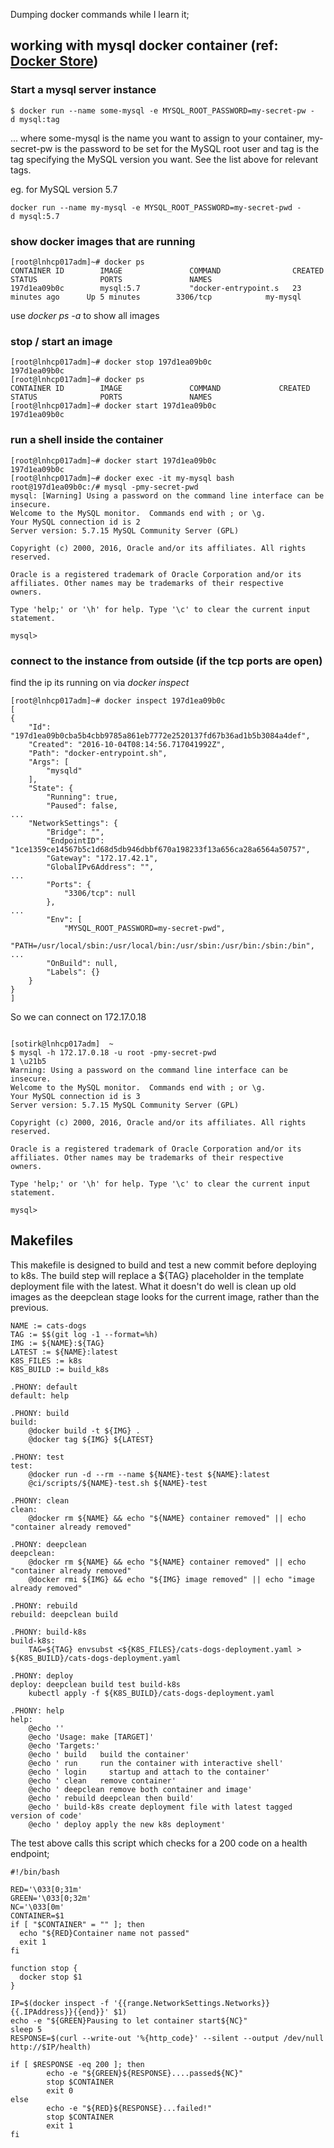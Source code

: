 Dumping docker commands while I learn it;

## working with mysql docker container (ref: [Docker Store](https://store.docker.com/images/3083290a-203f-4c04-b2de-cc057959d2c9))

### Start a mysql server instance

`$ docker run --name some-mysql -e MYSQL_ROOT_PASSWORD=my-secret-pw -d mysql:tag`

... where some-mysql is the name you want to assign to your container,
my-secret-pw is the password to be set for the MySQL root user and tag
is the tag specifying the MySQL version you want. See the list above for
relevant tags.

eg. for MySQL version 5.7

`docker run --name my-mysql -e MYSQL_ROOT_PASSWORD=my-secret-pwd -d mysql:5.7`

### show docker images that are running

    [root@lnhcp017adm]~# docker ps
    CONTAINER ID        IMAGE               COMMAND                CREATED             STATUS              PORTS               NAMES
    197d1ea09b0c        mysql:5.7           "docker-entrypoint.s   23 minutes ago      Up 5 minutes        3306/tcp            my-mysql

use *docker ps -a* to show all images

### stop / start an image

    [root@lnhcp017adm]~# docker stop 197d1ea09b0c
    197d1ea09b0c
    [root@lnhcp017adm]~# docker ps
    CONTAINER ID        IMAGE               COMMAND             CREATED             STATUS              PORTS               NAMES
    [root@lnhcp017adm]~# docker start 197d1ea09b0c
    197d1ea09b0c

### run a shell inside the container

    [root@lnhcp017adm]~# docker start 197d1ea09b0c
    197d1ea09b0c
    [root@lnhcp017adm]~# docker exec -it my-mysql bash
    root@197d1ea09b0c:/# mysql -pmy-secret-pwd
    mysql: [Warning] Using a password on the command line interface can be insecure.
    Welcome to the MySQL monitor.  Commands end with ; or \g.
    Your MySQL connection id is 2
    Server version: 5.7.15 MySQL Community Server (GPL)

    Copyright (c) 2000, 2016, Oracle and/or its affiliates. All rights reserved.

    Oracle is a registered trademark of Oracle Corporation and/or its
    affiliates. Other names may be trademarks of their respective
    owners.

    Type 'help;' or '\h' for help. Type '\c' to clear the current input statement.

    mysql>

### connect to the instance from outside (if the tcp ports are open)

find the ip its running on via *docker inspect*

    [root@lnhcp017adm]~# docker inspect 197d1ea09b0c
    [
    {
        "Id": "197d1ea09b0cba5b4cbb9785a861eb7772e2520137fd67b36ad1b5b3084a4def",
        "Created": "2016-10-04T08:14:56.717041992Z",
        "Path": "docker-entrypoint.sh",
        "Args": [
            "mysqld"
        ],
        "State": {
            "Running": true,
            "Paused": false,
    ...
        "NetworkSettings": {
            "Bridge": "",
            "EndpointID": "1ce1359ce14567b5c1d68d5db946dbbf670a198233f13a656ca28a6564a50757",
            "Gateway": "172.17.42.1",
            "GlobalIPv6Address": "",
    ...
            "Ports": {
                "3306/tcp": null
            },
    ...
            "Env": [
                "MYSQL_ROOT_PASSWORD=my-secret-pwd",
                "PATH=/usr/local/sbin:/usr/local/bin:/usr/sbin:/usr/bin:/sbin:/bin",
    ...
            "OnBuild": null,
            "Labels": {}
        }
    }
    ]

So we can connect on 172.17.0.18

```

[sotirk@lnhcp017adm]  ~
$ mysql -h 172.17.0.18 -u root -pmy-secret-pwd                            1 \u21b5
Warning: Using a password on the command line interface can be insecure.
Welcome to the MySQL monitor.  Commands end with ; or \g.
Your MySQL connection id is 3
Server version: 5.7.15 MySQL Community Server (GPL)

Copyright (c) 2000, 2016, Oracle and/or its affiliates. All rights reserved.

Oracle is a registered trademark of Oracle Corporation and/or its
affiliates. Other names may be trademarks of their respective
owners.

Type 'help;' or '\h' for help. Type '\c' to clear the current input statement.

mysql>
```

## Makefiles

This makefile is designed to build and test a new commit before
deploying to k8s. The build step will replace a ${TAG} placeholder in
the template deployment file with the latest. What it doesn't do well is
clean up old images as the deepclean stage looks for the current image,
rather than the previous.

    NAME := cats-dogs
    TAG := $$(git log -1 --format=%h)
    IMG := ${NAME}:${TAG}
    LATEST := ${NAME}:latest
    K8S_FILES := k8s
    K8S_BUILD := build_k8s

    .PHONY: default
    default: help

    .PHONY: build
    build:
        @docker build -t ${IMG} .
        @docker tag ${IMG} ${LATEST}

    .PHONY: test
    test:
        @docker run -d --rm --name ${NAME}-test ${NAME}:latest
        @ci/scripts/${NAME}-test.sh ${NAME}-test

    .PHONY: clean
    clean:
        @docker rm ${NAME} && echo "${NAME} container removed" || echo "container already removed"

    .PHONY: deepclean
    deepclean:
        @docker rm ${NAME} && echo "${NAME} container removed" || echo "container already removed"
        @docker rmi ${IMG} && echo "${IMG} image removed" || echo "image already removed"

    .PHONY: rebuild
    rebuild: deepclean build

    .PHONY: build-k8s
    build-k8s:
        TAG=${TAG} envsubst <${K8S_FILES}/cats-dogs-deployment.yaml > ${K8S_BUILD}/cats-dogs-deployment.yaml

    .PHONY: deploy
    deploy: deepclean build test build-k8s
        kubectl apply -f ${K8S_BUILD}/cats-dogs-deployment.yaml

    .PHONY: help
    help:
        @echo ''
        @echo 'Usage: make [TARGET]'
        @echo 'Targets:'
        @echo ' build   build the container'
        @echo ' run     run the container with interactive shell'
        @echo ' login     startup and attach to the container'
        @echo ' clean   remove container'
        @echo ' deepclean remove both container and image'
        @echo ' rebuild deepclean then build'
        @echo ' build-k8s create deployment file with latest tagged version of code'
        @echo ' deploy apply the new k8s deployment'

The test above calls this script which checks for a 200 code on a health
endpoint;

    #!/bin/bash

    RED='\033[0;31m'
    GREEN='\033[0;32m'
    NC='\033[0m'
    CONTAINER=$1
    if [ "$CONTAINER" = "" ]; then
      echo "${RED}Container name not passed"
      exit 1
    fi

    function stop {
      docker stop $1
    }

    IP=$(docker inspect -f '{{range.NetworkSettings.Networks}}{{.IPAddress}}{{end}}' $1)
    echo -e "${GREEN}Pausing to let container start${NC}"
    sleep 5
    RESPONSE=$(curl --write-out '%{http_code}' --silent --output /dev/null  http://$IP/health)

    if [ $RESPONSE -eq 200 ]; then
            echo -e "${GREEN}${RESPONSE}....passed${NC}"
            stop $CONTAINER
            exit 0
    else
            echo -e "${RED}${RESPONSE}...failed!"
            stop $CONTAINER
            exit 1
    fi